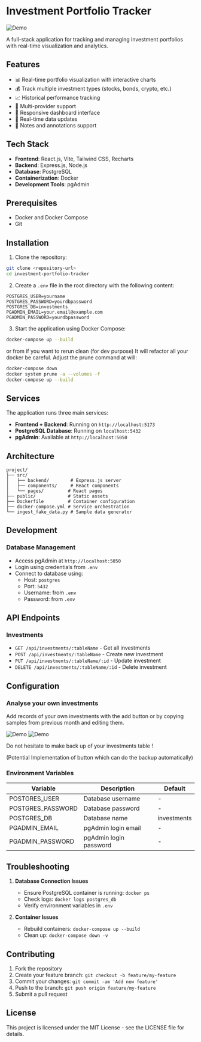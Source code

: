 # Investment Portfolio Tracker

![Demo](./img/demo.png)

A full-stack application for tracking and managing investment portfolios with real-time visualization and analytics.

## Features

- 📊 Real-time portfolio visualization with interactive charts
- 💰 Track multiple investment types (stocks, bonds, crypto, etc.)
- 📈 Historical performance tracking
- 🏦 Multi-provider support
- 📱 Responsive dashboard interface
- 🔄 Real-time data updates
- 📝 Notes and annotations support

## Tech Stack

- **Frontend**: React.js, Vite, Tailwind CSS, Recharts
- **Backend**: Express.js, Node.js
- **Database**: PostgreSQL
- **Containerization**: Docker
- **Development Tools**: pgAdmin

## Prerequisites

- Docker and Docker Compose
- Git

## Installation

1. Clone the repository:
```bash
git clone <repository-url>
cd investment-portfolio-tracker
```

2. Create a `.env` file in the root directory with the following content:
```env
POSTGRES_USER=yourname
POSTGRES_PASSWORD=yourdbpassword
POSTGRES_DB=investments
PGADMIN_EMAIL=your.email@example.com
PGADMIN_PASSWORD=yourdbpassword
```

3. Start the application using Docker Compose:
```bash
docker-compose up --build
```

or from if you want to rerun clean (for dev purpose) It will refactor all your docker be careful. Adjust the prune command at will:
```bash
docker-compose down
docker system prune -a --volumes -f
docker-compose up --build
```
## Services

The application runs three main services:

- **Frontend + Backend**: Running on `http://localhost:5173`
- **PostgreSQL Database**: Running on `localhost:5432`
- **pgAdmin**: Available at `http://localhost:5050`

## Architecture

```
project/
├── src/
│   ├── backend/        # Express.js server
│   ├── components/     # React components
│   └── pages/         # React pages
├── public/            # Static assets
├── Dockerfile         # Container configuration
├── docker-compose.yml # Service orchestration
└── ingest_fake_data.py # Sample data generator
```

## Development

### Database Management

- Access pgAdmin at `http://localhost:5050`
- Login using credentials from `.env`
- Connect to database using:
  - Host: `postgres`
  - Port: `5432`
  - Username: from `.env`
  - Password: from `.env`

## API Endpoints

### Investments

- `GET /api/investments/:tableName` - Get all investments
- `POST /api/investments/:tableName` - Create new investment
- `PUT /api/investments/:tableName/:id` - Update investment
- `DELETE /api/investments/:tableName/:id` - Delete investment

## Configuration

### Analyse your own investments

Add records of your own investments with the add button or by copying samples from previous month and editing them.

![Demo](./img/demo1.png)
![Demo](./img/demo3.png)

Do not hesitate to make back up of your investments table !

(Potential Implementation of button which can do the backup automatically)
### Environment Variables

| Variable | Description | Default |
|----------|-------------|---------|
| POSTGRES_USER | Database username | - |
| POSTGRES_PASSWORD | Database password | - |
| POSTGRES_DB | Database name | investments |
| PGADMIN_EMAIL | pgAdmin login email | - |
| PGADMIN_PASSWORD | pgAdmin login password | - |

## Troubleshooting

1. **Database Connection Issues**
   - Ensure PostgreSQL container is running: `docker ps`
   - Check logs: `docker logs postgres_db`
   - Verify environment variables in `.env`

2. **Container Issues**
   - Rebuild containers: `docker-compose up --build`
   - Clean up: `docker-compose down -v`

## Contributing

1. Fork the repository
2. Create your feature branch: `git checkout -b feature/my-feature`
3. Commit your changes: `git commit -am 'Add new feature'`
4. Push to the branch: `git push origin feature/my-feature`
5. Submit a pull request

## License

This project is licensed under the MIT License - see the LICENSE file for details.
